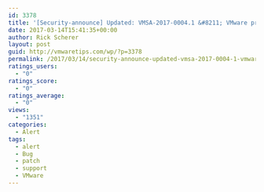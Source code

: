 ```yaml
---
id: 3378
title: '[Security-announce] Updated: VMSA-2017-0004.1 &#8211; VMware product updates resolve remote code execution vulnerability via Apache Struts 2'
date: 2017-03-14T15:41:35+00:00
author: Rick Scherer
layout: post
guid: http://vmwaretips.com/wp/?p=3378
permalink: /2017/03/14/security-announce-updated-vmsa-2017-0004-1-vmware-product-updates-resolve-remote-code-execution-vulnerability-via-apache-struts-2/
ratings_users:
  - "0"
ratings_score:
  - "0"
ratings_average:
  - "0"
views:
  - "1351"
categories:
  - Alert
tags:
  - alert
  - Bug
  - patch
  - support
  - VMware
---
```

